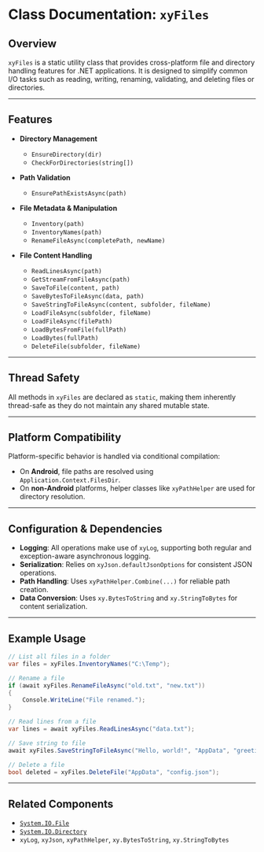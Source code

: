 # Class Documentation: `xyFiles`

## Overview
`xyFiles` is a static utility class that provides cross-platform file and directory handling features for .NET applications. It is designed to simplify common I/O tasks such as reading, writing, renaming, validating, and deleting files or directories.

---

## Features

- **Directory Management**
  - `EnsureDirectory(dir)`
  - `CheckForDirectories(string[])`

- **Path Validation**
  - `EnsurePathExistsAsync(path)`

- **File Metadata & Manipulation**
  - `Inventory(path)`
  - `InventoryNames(path)`
  - `RenameFileAsync(completePath, newName)`

- **File Content Handling**
  - `ReadLinesAsync(path)`
  - `GetStreamFromFileAsync(path)`
  - `SaveToFile(content, path)`
  - `SaveBytesToFileAsync(data, path)`
  - `SaveStringToFileAsync(content, subfolder, fileName)`
  - `LoadFileAsync(subfolder, fileName)`
  - `LoadFileAsync(filePath)`
  - `LoadBytesFromFile(fullPath)`
  - `LoadBytes(fullPath)`
  - `DeleteFile(subfolder, fileName)`

---

## Thread Safety
All methods in `xyFiles` are declared as `static`, making them inherently thread-safe as they do not maintain any shared mutable state.

---

## Platform Compatibility
Platform-specific behavior is handled via conditional compilation:
- On **Android**, file paths are resolved using `Application.Context.FilesDir`.
- On **non-Android** platforms, helper classes like `xyPathHelper` are used for directory resolution.

---

## Configuration & Dependencies

- **Logging**: All operations make use of `xyLog`, supporting both regular and exception-aware asynchronous logging.
- **Serialization**: Relies on `xyJson.defaultJsonOptions` for consistent JSON operations.
- **Path Handling**: Uses `xyPathHelper.Combine(...)` for reliable path creation.
- **Data Conversion**: Uses `xy.BytesToString` and `xy.StringToBytes` for content serialization.

---

## Example Usage

```csharp
// List all files in a folder
var files = xyFiles.InventoryNames("C:\Temp");

// Rename a file
if (await xyFiles.RenameFileAsync("old.txt", "new.txt"))
{
    Console.WriteLine("File renamed.");
}

// Read lines from a file
var lines = await xyFiles.ReadLinesAsync("data.txt");

// Save string to file
await xyFiles.SaveStringToFileAsync("Hello, world!", "AppData", "greeting.txt");

// Delete a file
bool deleted = xyFiles.DeleteFile("AppData", "config.json");
```

---

## Related Components

- [`System.IO.File`](https://learn.microsoft.com/en-us/dotnet/api/system.io.file)
- [`System.IO.Directory`](https://learn.microsoft.com/en-us/dotnet/api/system.io.directory)
- `xyLog`, `xyJson`, `xyPathHelper`, `xy.BytesToString`, `xy.StringToBytes`

